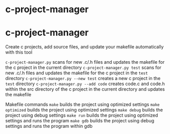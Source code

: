 # c-project-manager
# c-project-manager

Create c projects, add source files, and update your makefile automatically with this tool

`c-project-manager.py` scans for new .c/.h files and updates the makefile for the c project in the current directory
`c-project-manager.py test` scans for new .c/.h files and updates the makefile for the c project in the `test` directory
`c-project-manager.py --new test` creates a new c project in the `test` directory
`c-project-manager.py --add code` creates code.c and code.h within the src directory of the c project in the current directory and updates the makefile

Makefile commands
`make` builds the project using optimized settings
`make optimized` builds the project using optimized settings
`make debug` builds the project using debug settings
`make run` builds the project using optimized settings and runs the program
`make gdb` builds the project using debug settings and runs the program within gdb